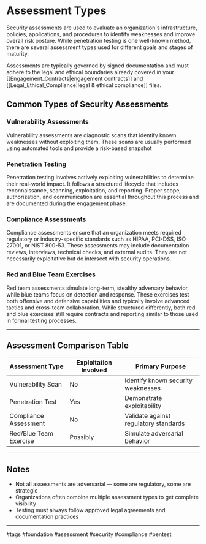 # Assessment Types

Security assessments are used to evaluate an organization's infrastructure, policies, applications, and procedures to identify weaknesses and improve overall risk posture. While penetration testing is one well-known method, there are several assessment types used for different goals and stages of maturity.

Assessments are typically governed by signed documentation and must adhere to the legal and ethical boundaries already covered in your [[Engagement_Contracts|engagement contracts]] and [[Legal_Ethical_Compliance|legal & ethical compliance]] files.

## Common Types of Security Assessments

### Vulnerability Assessments

Vulnerability assessments are diagnostic scans that identify known weaknesses without exploiting them. These scans are usually performed using automated tools and provide a risk-based snapshot

### Penetration Testing

Penetration testing involves actively exploiting vulnerabilities to determine their real-world impact. It follows a structured lifecycle that includes reconnaissance, scanning, exploitation, and reporting. Proper scope, authorization, and communication are essential throughout this process and are documented during the engagement phase.

### Compliance Assessments

Compliance assessments ensure that an organization meets required regulatory or industry-specific standards such as HIPAA, PCI-DSS, ISO 27001, or NIST 800-53. These assessments may include documentation reviews, interviews, technical checks, and external audits. They are not necessarily exploitative but do intersect with security operations.

### Red and Blue Team Exercises

Red team assessments simulate long-term, stealthy adversary behavior, while blue teams focus on detection and response. These exercises test both offensive and defensive capabilities and typically involve advanced tactics and cross-team collaboration. While structured differently, both red and blue exercises still require contracts and reporting similar to those used in formal testing processes.

---

## Assessment Comparison Table

| Assessment Type       | Exploitation Involved | Primary Purpose                     |
|------------------------|------------------------|--------------------------------------|
| Vulnerability Scan     | No                     | Identify known security weaknesses   |
| Penetration Test       | Yes                    | Demonstrate exploitability           |
| Compliance Assessment  | No                     | Validate against regulatory standards|
| Red/Blue Team Exercise | Possibly               | Simulate adversarial behavior        |

---

## Notes

- Not all assessments are adversarial — some are regulatory, some are strategic
- Organizations often combine multiple assessment types to get complete visibility
- Testing must always follow approved legal agreements and documentation practices

---

#tags
#foundation #assessment #security #compliance #pentest